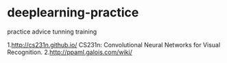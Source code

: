 # deeplearning-practice
practice advice tunning training


1.http://cs231n.github.io/ CS231n: Convolutional Neural Networks for Visual Recognition. 
2.http://ppaml.galois.com/wiki/
